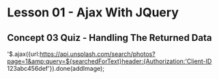 # Lesson 01 - Ajax With JQuery

## Concept 03 Quiz - Handling The Returned Data
'$.ajax({url:https://api.unsplash.com/search/photos?page=1&amp;query=${searchedForText}header:{Authorization:'Client-ID 123abc456def'}).done(addImage);

